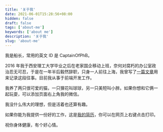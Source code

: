 ```yaml
---
title: '关于我'
date: 2021-06-01T15:28:56+08:00
hidden: false
draft: false
tags: ['about-me']
keywords: ['about me']
description: '关于我'
slug: 'about-me'
---
```


我是船长，常用的英文 ID 是 CaptainOfPhB。

2016 年我于西安理工大学毕业之后在老家国企移动上班，奈何对腐朽的办公室政治忍无可忍，于是在一年半后毅然辞职，只身一人前往上海，我曾写了[一篇文章][知乎]用来记录这段往事。目前我从事于前端开发工作。

我养了两只很可爱的猫，一只狸花叫球球，另一只美短叫小胖。如果你想和它俩一起玩耍，可以添加页面右上角我的微信。

我没什么伟大的理想，但是活着也还算有趣。

如果你能为我提供一份好的工作，这是[我的简历][简历]，你可以在网页上右键点击打印。

祝你身体健康，有个好心情。

[知乎]: https://zhuanlan.zhihu.com/p/36296156
[简历]: https://daijiangtao.site/resume
